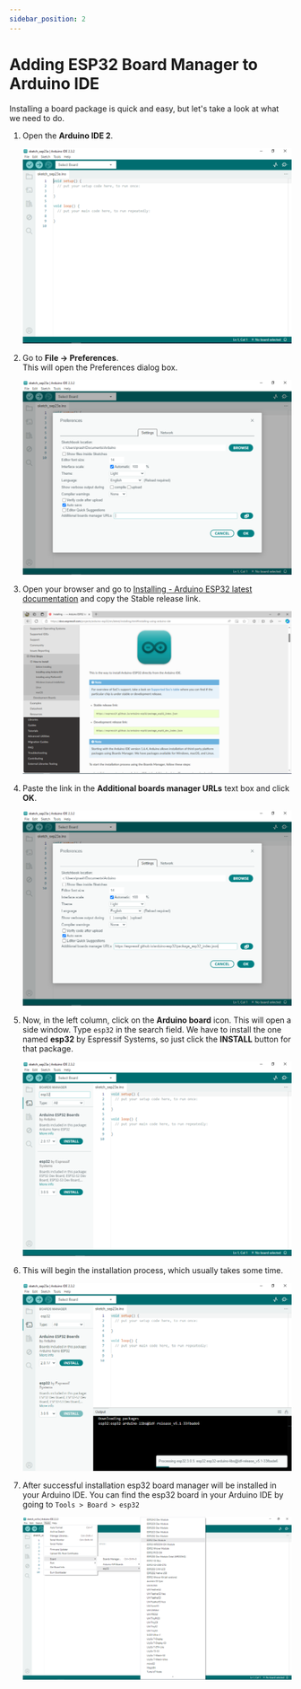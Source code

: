 ```yaml
---
sidebar_position: 2
---
```


# Adding ESP32 Board Manager to Arduino IDE

Installing a board package is quick and easy, but let's take a look at what we need to do.

1. Open the **Arduino IDE 2**.

   ![Step 1 Image](./images/image1.png)

2. Go to **File -> Preferences**.  
   This will open the Preferences dialog box.  

   ![Step 2 Image](./images/image2.png)

3. Open your browser and go to [Installing - Arduino ESP32 latest documentation](https://docs.espressif.com/projects/arduino-esp32/en/latest/installing.html#installing-using-arduino-ide) and copy the Stable release link.  

   ![Step 3 Image](./images/image3.png)

4. Paste the link in the **Additional boards manager URLs** text box and click **OK**.  

   ![Step 4 Image](./images/image4.png)

5. Now, in the left column, click on the **Arduino board** icon. This will open a side window. Type `esp32` in the search field. We have to install the one named **esp32** by Espressif Systems, so just click the **INSTALL** button for that package.  

   ![Step 5 Image](./images/image5.png)

6. This will begin the installation process, which usually takes some time.  

   ![Step 6 Image](./images/image6.png)

7. After successful installation esp32 board manager will be installed in your Arduino IDE. You can find the esp32 board in your Arduino IDE by going to `Tools > Board > esp32`

   ![Step 7 Image](./images/image6-1.png)